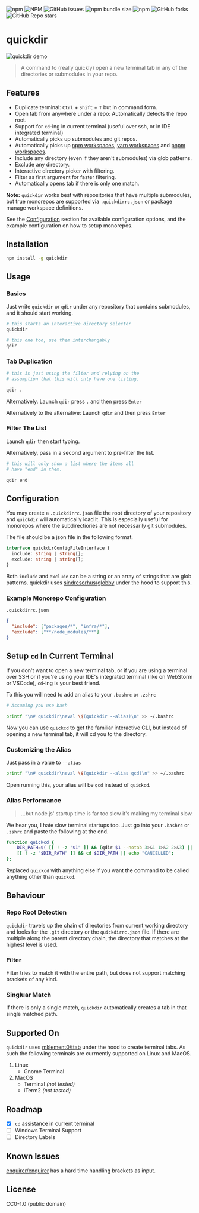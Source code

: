![npm](https://img.shields.io/npm/v/quickdir)
![NPM](https://img.shields.io/npm/l/quickdir)
![GitHub issues](https://img.shields.io/github/issues/omranjamal/quickdir)
![npm bundle size](https://img.shields.io/bundlephobia/min/quickdir)
![npm](https://img.shields.io/npm/dw/quickdir)
![GitHub forks](https://img.shields.io/github/forks/omranjamal/quickdir)
![GitHub Repo stars](https://img.shields.io/github/stars/omranjamal/quickdir)

# quickdir

![quickdir demo](https://github.com/omranjamal/quickdir/blob/static/quickdir-demo.gif?raw=true)

> A command to (really quickly) open a new terminal tab in any of the directories or submodules in your repo.

## Features

- Duplicate terminal: `Ctrl` + `Shift` + `T` but in command form.
- Open tab from anywhere under a repo: Automatically detects the repo root.
- Support for `cd`-ing in current terminal (useful over ssh, or in IDE integrated terminal)
- Automatically picks up submodules and git repos.
- Automatically picks up [npm workspaces](https://docs.npmjs.com/cli/v7/using-npm/workspaces/), [yarn workspaces](https://classic.yarnpkg.com/lang/en/docs/workspaces/) and [pnpm workspaces](https://pnpm.io/pnpm-workspace_yaml).
- Include any directory (even if they aren't submodules) via glob patterns.
- Exclude any directory.
- Interactive directory picker with filtering.
- Filter as first argument for faster filtering.
- Automatically opens tab if there is only one match.

**Note:** `quickdir` works best with repositories that have multiple submodules, but true monorepos are supported via `.quickdirrc.json` or package manage workspace definitions.

See the [Configuration](#configuration) section for available
configuration options, and the example configuration on
how to setup monorepos.

## Installation

```bash
npm install -g quickdir
```

## Usage

### Basics

Just write `quickdir` or `qdir` under any repository that contains submodules, and it should start working.

```bash
# this starts an interactive directory selector
quickdir

# this one too, use them interchangably
qdir
```

### Tab Duplication

```bash
# this is just using the filter and relying on the
# assumption that this will only have one listing.

qdir .
```

Alternatively. Launch `qdir` press `.` and then press `Enter`

Alternatively to the alternative: Launch `qdir` and then press `Enter`

### Filter The List

Launch `qdir` then start typing.

Alternatively, pass in a second argument to pre-filter
the list.

```bash
# this will only show a list where the items all
# have "end" in them.

qdir end
```

## Configuration

You may create a `.quickdirrc.json` file the root
directory of your repository and `quickdir` will automatically
load it. This is especially useful for monorepos where
the subdirectiories are not necessarily git submodules.

The file should be a json file in the following format.

```typescript
interface quickdirConfigFileInterface {
  include: string | string[];
  exclude: string | string[];
}
```

Both `include` and `exclude` can be a string or an array of strings
that are glob patterns. quickdir uses [sindresorhus/globby](https://github.com/sindresorhus/globby) under the hood to support this.

### Example Monorepo Configuration

`.quickdirrc.json`

```json
{
  "include": ["packages/*", "infra/*"],
  "exclude": ["**/node_modules/**"]
}
```

## Setup `cd` In Current Terminal

If you don't want to open a new terminal tab, or if you are using a terminal over SSH or if you're using your IDE's integrated terminal
(like on WebStorm or VSCode), `cd`-ing is your best friend.

To this you will need to add an alias to your `.bashrc` or `.zshrc`

```bash
# Assuming you use bash

printf "\n# quickdir\neval \$(quickdir --alias)\n" >> ~/.bashrc
```

Now you can use `quickcd` to get the familiar interactive CLI,
but instead of opening a new terminal tab, it will cd you
to the directory.

### Customizing the Alias

Just pass in a value to `--alias`

```bash
printf "\n# quickdir\neval \$(quickdir --alias qcd)\n" >> ~/.bashrc
```

Open running this, your alias will be `qcd` instead of `quickcd`.

### Alias Performance

> ...but node.js' startup time is far too slow
> it's making my terminal slow.

We hear you, I hate slow terminal startups too.
Just go into your `.bashrc` or `.zshrc` and paste the following at the end.

```bash
function quickcd {
    DIR_PATH=$( [[ ! -z "$1" ]] && (qdir $1 --notab 3>&1 1>&2 2>&3) || (qdir --notab 3>&1 1>&2 2>&3) );
    [[ ! -z "$DIR_PATH" ]] && cd $DIR_PATH || echo "CANCELLED";
};
```

Replaced `quickcd` with anything else if you want the command to be called anything other than `quickcd`.

## Behaviour

### Repo Root Detection

`quickdir` travels up the chain of directories from current working directory
and looks for the `.git` directory or the `quickdirrc.json` file. If there are multiple
along the parent directory chain, the directory that matches at the highest level
is used.

### Filter

Filter tries to match it with the entire path, but does not support matching brackets
of any kind.

### Singluar Match

If there is only a single match, `quickdir` automatically creates a tab in that
single matched path.

## Supported On

`quickdir` uses [mklement0/ttab](https://github.com/mklement0/ttab)
under the hood to create terminal tabs. As such the following
terminals are currnently supported on Linux and MacOS.

1. Linux
   - Gnome Terminal
2. MacOS
   - Terminal _(not tested)_
   - iTerm2 _(not tested)_

## Roadmap

- [x] `cd` assistance in current terminal
- [ ] Windows Terminal Support
- [ ] Directory Labels

## Known Issues

[enquirer/enquirer](https://github.com/enquirer/enquirer) has a
hard time handling brackets as input.

## License

CC0-1.0 (public domain)

